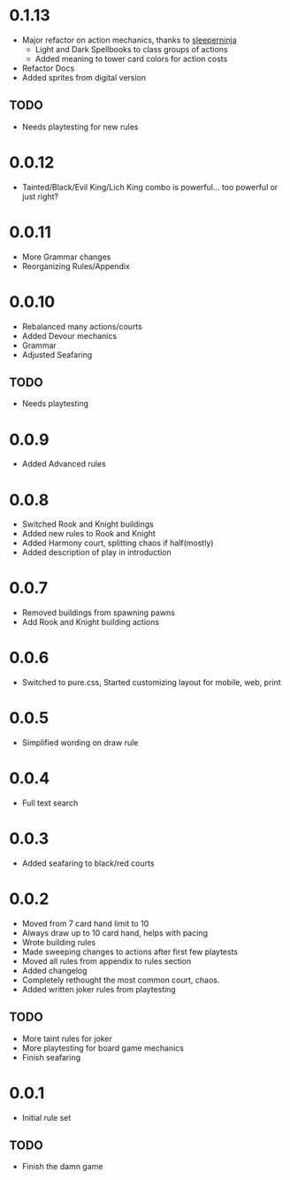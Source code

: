 # 0.1.13

-   Major refactor on action mechanics, thanks to [sleeperninja](https://github.com/sleeperninja)
    -   Light and Dark Spellbooks to class groups of actions
    -   Added meaning to tower card colors for action costs
-   Refactor Docs
-   Added sprites from digital version

## TODO

-   Needs playtesting for new rules

# 0.0.12

-   Tainted/Black/Evil King/Lich King combo is powerful... too powerful or just right?

# 0.0.11

-   More Grammar changes
-   Reorganizing Rules/Appendix

# 0.0.10

-   Rebalanced many actions/courts
-   Added Devour mechanics
-   Grammar
-   Adjusted Seafaring

## TODO

-   Needs playtesting

# 0.0.9

-   Added Advanced rules

# 0.0.8

-   Switched Rook and Knight buildings
-   Added new rules to Rook and Knight
-   Added Harmony court, splitting chaos if half(mostly)
-   Added description of play in introduction

# 0.0.7

-   Removed buildings from spawning pawns
-   Add Rook and Knight building actions

# 0.0.6

-   Switched to pure.css, Started customizing layout for mobile, web, print

# 0.0.5

-   Simplified wording on draw rule

# 0.0.4

-   Full text search

# 0.0.3

-   Added seafaring to black/red courts

# 0.0.2

-   Moved from 7 card hand limit to 10
-   Always draw up to 10 card hand, helps with pacing
-   Wrote building rules
-   Made sweeping changes to actions after first few playtests
-   Moved all rules from appendix to rules section
-   Added changelog
-   Completely rethought the most common court, chaos.
-   Added written joker rules from playtesting

## TODO

-   More taint rules for joker
-   More playtesting for board game mechanics
-   Finish seafaring

# 0.0.1

-   Initial rule set

## TODO

-   Finish the damn game
